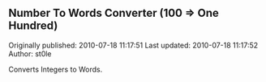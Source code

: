## Number To Words Converter (100 => One Hundred)

Originally published: 2010-07-18 11:17:51
Last updated: 2010-07-18 11:17:52
Author: st0le 

Converts Integers to Words.
